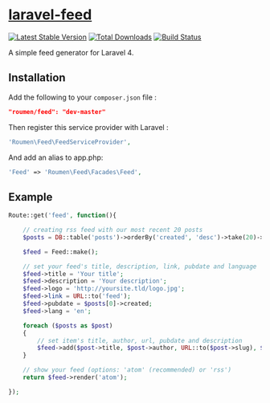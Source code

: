 # [laravel-feed](http://roumen.it/projects/laravel-feed)

[![Latest Stable Version](https://poser.pugx.org/roumen/feed/version.png)](https://packagist.org/packages/roumen/feed) [![Total Downloads](https://poser.pugx.org/roumen/feed/d/total.png)](https://packagist.org/packages/roumen/feed) [![Build Status](https://travis-ci.org/RoumenDamianoff/laravel-feed.png?branch=master)](https://travis-ci.org/RoumenDamianoff/laravel-feed)

A simple feed generator for Laravel 4.


## Installation

Add the following to your `composer.json` file :

```json
"roumen/feed": "dev-master"
```

Then register this service provider with Laravel :

```php
'Roumen\Feed\FeedServiceProvider',
```

And add an alias to app.php:

```php
'Feed' => 'Roumen\Feed\Facades\Feed',
```

## Example

```php
Route::get('feed', function(){

    // creating rss feed with our most recent 20 posts
    $posts = DB::table('posts')->orderBy('created', 'desc')->take(20)->get();

    $feed = Feed::make();

    // set your feed's title, description, link, pubdate and language
    $feed->title = 'Your title';
    $feed->description = 'Your description';
    $feed->logo = 'http://yoursite.tld/logo.jpg';
    $feed->link = URL::to('feed');
    $feed->pubdate = $posts[0]->created;
    $feed->lang = 'en';

    foreach ($posts as $post)
    {
        // set item's title, author, url, pubdate and description
        $feed->add($post->title, $post->author, URL::to($post->slug), $post->created, $post->description);
    }

    // show your feed (options: 'atom' (recommended) or 'rss')
    return $feed->render('atom');

});
```